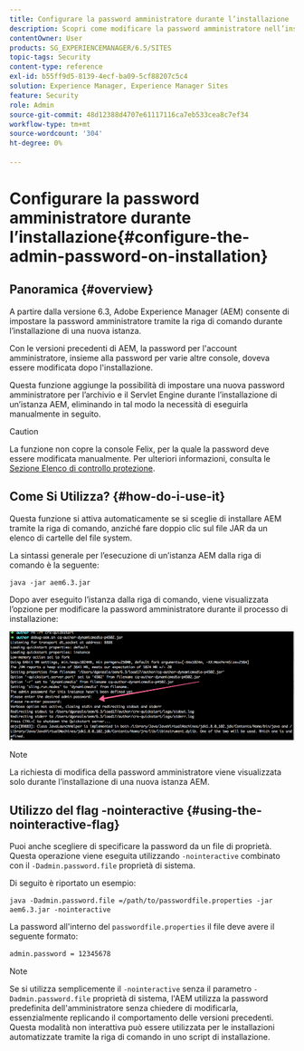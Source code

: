 ```yaml
---
title: Configurare la password amministratore durante l’installazione
description: Scopri come modificare la password amministratore nell’installazione di Adobe Experience Manager.
contentOwner: User
products: SG_EXPERIENCEMANAGER/6.5/SITES
topic-tags: Security
content-type: reference
exl-id: b55ff9d5-8139-4ecf-ba09-5cf88207c5c4
solution: Experience Manager, Experience Manager Sites
feature: Security
role: Admin
source-git-commit: 48d12388d4707e61117116ca7eb533cea8c7ef34
workflow-type: tm+mt
source-wordcount: '304'
ht-degree: 0%

---
```


# Configurare la password amministratore durante l’installazione{#configure-the-admin-password-on-installation}

## Panoramica {#overview}

A partire dalla versione 6.3, Adobe Experience Manager (AEM) consente di impostare la password amministratore tramite la riga di comando durante l’installazione di una nuova istanza.

Con le versioni precedenti di AEM, la password per l&#39;account amministratore, insieme alla password per varie altre console, doveva essere modificata dopo l&#39;installazione.

Questa funzione aggiunge la possibilità di impostare una nuova password amministratore per l’archivio e il Servlet Engine durante l’installazione di un’istanza AEM, eliminando in tal modo la necessità di eseguirla manualmente in seguito.

>[!CAUTION]
>
>La funzione non copre la console Felix, per la quale la password deve essere modificata manualmente. Per ulteriori informazioni, consulta le [Sezione Elenco di controllo protezione](/help/sites-administering/security-checklist.md#change-default-passwords-for-the-aem-and-osgi-console-admin-accounts).

## Come Si Utilizza? {#how-do-i-use-it}

Questa funzione si attiva automaticamente se si sceglie di installare AEM tramite la riga di comando, anziché fare doppio clic sul file JAR da un elenco di cartelle del file system.

La sintassi generale per l’esecuzione di un’istanza AEM dalla riga di comando è la seguente:

```shell
java -jar aem6.3.jar
```

Dopo aver eseguito l’istanza dalla riga di comando, viene visualizzata l’opzione per modificare la password amministratore durante il processo di installazione:

![chlimage_1-116](assets/chlimage_1-116a.png)

>[!NOTE]
>
>La richiesta di modifica della password amministratore viene visualizzata solo durante l’installazione di una nuova istanza AEM.

## Utilizzo del flag -nointeractive {#using-the-nointeractive-flag}

Puoi anche scegliere di specificare la password da un file di proprietà. Questa operazione viene eseguita utilizzando `-nointeractive` combinato con il `-Dadmin.password.file` proprietà di sistema.

Di seguito è riportato un esempio:

```shell
java -Dadmin.password.file =/path/to/passwordfile.properties -jar aem6.3.jar -nointeractive
```

La password all&#39;interno del `passwordfile.properties` il file deve avere il seguente formato:

```xml
admin.password = 12345678
```

>[!NOTE]
>
>Se si utilizza semplicemente il `-nointeractive` senza il parametro `-Dadmin.password.file` proprietà di sistema, l&#39;AEM utilizza la password predefinita dell&#39;amministratore senza chiedere di modificarla, essenzialmente replicando il comportamento delle versioni precedenti. Questa modalità non interattiva può essere utilizzata per le installazioni automatizzate tramite la riga di comando in uno script di installazione.

